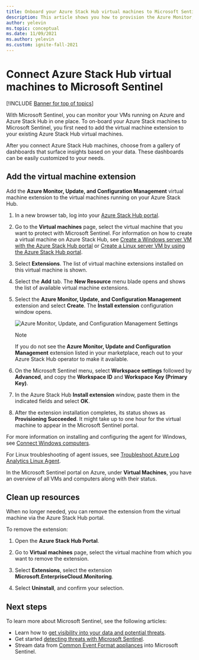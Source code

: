 ```yaml
---
title: Onboard your Azure Stack Hub virtual machines to Microsoft Sentinel | Microsoft Docs
description: This article shows you how to provision the Azure Monitor, Update, and Configuration Management virtual machine extension on Azure Stack Hub virtual machines and start monitoring them with Microsoft Sentinel.
author: yelevin
ms.topic: conceptual
ms.date: 11/09/2021
ms.author: yelevin
ms.custom: ignite-fall-2021
---
```


# Connect Azure Stack Hub virtual machines to Microsoft Sentinel

[!INCLUDE [Banner for top of topics](./includes/banner.md)]

With Microsoft Sentinel, you can monitor your VMs running on Azure and Azure Stack Hub in one place. To on-board your Azure Stack machines to Microsoft Sentinel, you first need to add the virtual machine extension to your existing Azure Stack Hub virtual machines. 

After you connect Azure Stack Hub machines, choose from a gallery of dashboards that surface insights based on your data. These dashboards can be easily customized to your needs.

## Add the virtual machine extension 

Add the **Azure Monitor, Update, and Configuration Management** virtual machine extension to the virtual machines running on your Azure Stack Hub. 

1. In a new browser tab, log into your [Azure Stack Hub portal](/azure-stack/user/azure-stack-use-portal#access-the-portal).

1. Go to the **Virtual machines** page, select the virtual machine that you want to protect with Microsoft Sentinel. For information on how to create a virtual machine on Azure Stack Hub, see [Create a Windows server VM with the Azure Stack Hub portal](/azure-stack/user/azure-stack-quick-windows-portal) or [Create a Linux server VM by using the Azure Stack Hub portal](/azure-stack/user/azure-stack-quick-linux-portal).

1. Select **Extensions**. The list of virtual machine extensions installed on this virtual machine is shown.

1. Select the **Add** tab. The **New Resource** menu blade opens and shows the list of available virtual machine extensions. 

1. Select the **Azure Monitor, Update, and Configuration Management** extension and select **Create**. The **Install extension** configuration window opens.

   ![Azure Monitor, Update, and Configuration Management Settings](./media/connect-azure-stack/azure-monitor-extension-fix.png)  

   >[!NOTE]
   > If you do not see the **Azure Monitor, Update and Configuration Management** extension listed in your marketplace, reach out to your Azure Stack Hub operator to make it available.

1. On the Microsoft Sentinel menu, select **Workspace settings** followed by **Advanced**, and copy  the **Workspace ID** and **Workspace Key (Primary Key)**. 

1. In the Azure Stack Hub **Install extension** window, paste them in the indicated fields and select **OK**.

1. After the extension installation completes, its status shows as **Provisioning Succeeded**. It might take up to one hour for the virtual machine to appear in the Microsoft Sentinel portal.

For more information on installing and configuring the agent for Windows, see [Connect Windows computers](../azure-monitor/agents/agent-windows.md#install-agent-using-setup-wizard).

For Linux troubleshooting of agent issues, see [Troubleshoot Azure Log Analytics Linux Agent](../azure-monitor/agents/agent-linux-troubleshoot.md).

In the Microsoft Sentinel portal on Azure, under **Virtual Machines**, you have an overview of all VMs and computers along with their status. 

## Clean up resources

When no longer needed, you can remove the extension from the virtual machine via the Azure Stack Hub portal.

To remove the extension:

1. Open the **Azure Stack Hub Portal**.

1. Go to **Virtual machines** page, select the virtual machine from which you want to remove the extension.

1. Select **Extensions**, select the extension **Microsoft.EnterpriseCloud.Monitoring**.

1. Select **Uninstall**, and confirm your selection.

## Next steps

To learn more about Microsoft Sentinel, see the following articles:

- Learn how to [get visibility into your data and potential threats](get-visibility.md).
- Get started [detecting threats with Microsoft Sentinel](detect-threats-built-in.md).
- Stream data from [Common Event Format appliances](connect-common-event-format.md) into Microsoft Sentinel.
